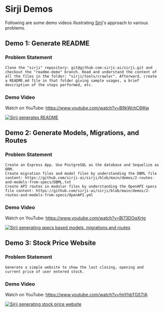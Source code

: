 # Sirji Demos

Following are some demo videos illustrating [Sirji](https://github.com/sirji-ai/sirji)'s approach to various problems.

## Demo 1: Generate README

### Problem Statement

```
Clone the "sirji" repository: git@github.com:sirji-ai/sirji.git and checkout the "readme-demo" branch. Read and understand the content of all the files in the folder: "sirji/tools/crawler". Afterward, create a README.md file in that folder giving sample usages, a brief description of the steps performed, etc.
```

### Demo Video

Watch on YouTube: https://www.youtube.com/watch?v=B9kWchC6lKw

[![Sirji generates README](https://github.com/sirji-ai/sirji/assets/7627517/9fa49bee-8488-403d-a8b2-54c5aff05628)](https://www.youtube.com/watch?v=B9kWchC6lKw)


## Demo 2: Generate Models, Migrations, and Routes

### Problem Statement
```
Create an Express App. Use PostgreSQL as the database and Sequelize as ORM.
Create migration files and model files by understanding the DBML file content: https://github.com/sirji-ai/sirji/blob/main/demos/2-routes-and-models-from-specs/DBML.txt
Create API routes in modular files by understanding the OpenAPI specs file content: https://github.com/sirji-ai/sirji/blob/main/demos/2-routes-and-models-from-specs/OpenAPI.yml
```

### Demo Video

Watch on YouTube: https://www.youtube.com/watch?v=Bl73DOqXrtg

[![Sirji generating specs based models, migrations and routes](https://github.com/sirji-ai/sirji/assets/7627517/ceac9f4f-ec4b-48ec-bd75-7de8fbafa376)](https://www.youtube.com/watch?v=Bl73DOqXrtg)


## Demo 3: Stock Price Website

### Problem Statement

```
Generate a simple website to show the last closing, opening and current price of user entered stock.
```
### Demo Video

Watch on YouTube: https://www.youtube.com/watch?v=fmYhbTGSTlA

[![Sirji generating stock price website](https://github.com/sirji-ai/sirji/assets/7627517/a7abda56-fc99-406d-8b94-553ec8946799)](https://www.youtube.com/watch?v=fmYhbTGSTlA)
